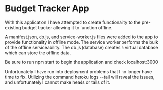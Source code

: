 # Budget Tracker App

With this application I have attempted to create functionality to the pre-existing budget tracker allowing it to function offline. 

A manifest.json, db.js, and service-worker.js files were added to the app to provide functionality in offline mode. The service worker performs the bulk of the offline serviceability. The db.js (database) creates a virtual database which can store the offline data.

Be sure to run npm start to begin the application and check localhost:3000

Unfortunately I have run into deployment problems that I no longer have time to fix. Utilizing the command heroku logs --tail will reveal the issues, and unfortunately I cannot make heads or tails of it. 
